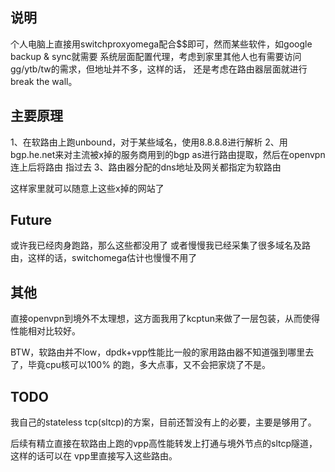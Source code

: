 ## 说明

个人电脑上直接用switchproxyomega配合$$即可，然而某些软件，如google backup & sync就需要
系统层面配置代理，考虑到家里其他人也有需要访问gg/ytb/tw的需求，但地址并不多，这样的话，
还是考虑在路由器层面就进行break the wall。

## 主要原理
1、在软路由上跑unbound，对于某些域名，使用8.8.8.8进行解析
2、用bgp.he.net来对主流被x掉的服务商用到的bgp as进行路由提取，然后在openvpn连上后将路由
   指过去
3、路由器分配的dns地址及网关都指定为软路由

这样家里就可以随意上这些x掉的网站了

## Future
或许我已经肉身跑路，那么这些都没用了
或者慢慢我已经采集了很多域名及路由，这样的话，switchomega估计也慢慢不用了

## 其他
直接openvpn到境外不太理想，这方面我用了kcptun来做了一层包装，从而使得性能相对比较好。

BTW，软路由并不low，dpdk+vpp性能比一般的家用路由器不知道强到哪里去了，毕竟cpu核可以100%
的跑，多大点事，又不会把家烧了不是。

## TODO
我自己的stateless tcp(sltcp)的方案，目前还暂没有上的必要，主要是够用了。

后续有精立直接在软路由上跑的vpp高性能转发上打通与境外节点的sltcp隧道，这样的话可以在
vpp里直接写入这些路由。
